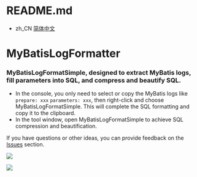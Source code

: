 # README.md
- zh_CN [简体中文](readme/README.zh_CN.md)

#  MyBatisLogFormatter
### MyBatisLogFormatSimple, designed to extract MyBatis logs, fill parameters into SQL, and compress and beautify SQL.

- In the console, you only need to select or copy the MyBatis logs like `prepare: xxx` `parameters: xxx`, then right-click and choose MyBatisLogFormatSimple. This will complete the SQL formatting and copy it to the clipboard.
- In the tool window, open MyBatisLogFormatSimple to achieve SQL compression and beautification.

If you have questions or other ideas, you can provide feedback on the <a href="https://github.com/xt962464/MyBatisLogFormatter/issues" target="_blank">Issues</a> section.

![](https://github.com/xt962464/MyBatisLogFormatter\readme\1.png)



![](https://github.com/xt962464/MyBatisLogFormatter\readme\2.png)
